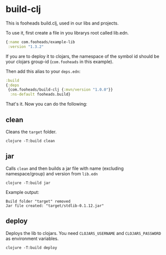 # build-clj

This is fooheads build.clj, used in our libs and projects.

To use it, first create a file in you librarys root called lib.edn. 


```clojure
{:name com.fooheads/example-lib
 :version "1.3.2"
```

If you are to deploy it to clojars, the namespace of the symbol id should be your clojars group-id 
(`com.fooheads` in this example).

Then add this alias to your `deps.edn`:

```clojure
:build 
{:deps 
 {com.fooheads/build-clj {:mvn/version "1.0.0"}} 
  :ns-default fooheads.build}
```

That's it. Now you can do the following:

## clean

Cleans the `target` folder.

```
clojure -T:build clean
```

## jar

Calls `clean` and then builds a jar file with name (excluding namespace/group) and 
version from `lib.edn`

```
clojure -T:build jar
```

Example output:

```
Build folder "target" removed
Jar file created: "target/stdlib-0.1.12.jar"
```

## deploy

Deploys the lib to clojars. You need `CLOJARS_USERNAME` and `CLOJARS_PASSWORD` as environment variables.

```
clojure -T:build deploy
```


